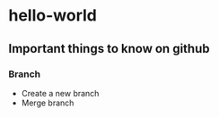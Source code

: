 # hello-world

## Important things to know on github 

### Branch 
- Create a new branch 
- Merge branch

